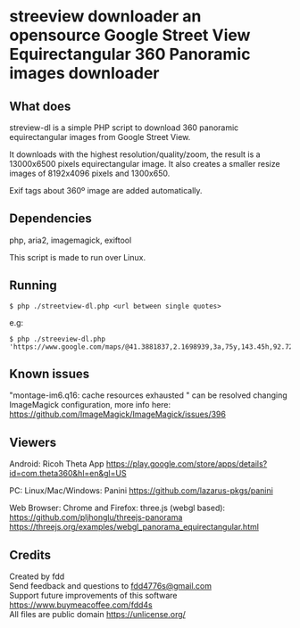 # streeview downloader an opensource Google Street View Equirectangular 360 Panoramic images downloader

## What does

streview-dl is a simple PHP script to download 360 panoramic equirectangular images from Google Street View.  

It downloads with the highest resolution/quality/zoom, the result is a 13000x6500 pixels equirectangular image.
It also creates a smaller resize images of 8192x4096 pixels and 1300x650.  

Exif tags about 360º image are added automatically.  

## Dependencies

php, aria2, imagemagick, exiftool  

This script is made to run over Linux.  

## Running

    $ php ./streetview-dl.php <url between single quotes>  


e.g:  

    $ php ./streeview-dl.php 'https://www.google.com/maps/@41.3881837,2.1698939,3a,75y,143.45h,92.72t/data=!3m6!1e1!3m4!1sr3vUp9U2ss5fwoq1Roxizw!2e0!7i16384!8i8192'  

## Known issues

"montage-im6.q16: cache resources exhausted " can be resolved changing ImageMagick configuration, more info here: https://github.com/ImageMagick/ImageMagick/issues/396  

## Viewers

Android: Ricoh Theta App https://play.google.com/store/apps/details?id=com.theta360&hl=en&gl=US  

PC: Linux/Mac/Windows: Panini https://github.com/lazarus-pkgs/panini  

Web Browser: Chrome and Firefox: three.js (webgl based): https://github.com/pljhonglu/threejs-panorama https://threejs.org/examples/webgl_panorama_equirectangular.html  

## Credits

Created by fdd  
Send feedback and questions to fdd4776s@gmail.com  
Support future improvements of this software https://www.buymeacoffee.com/fdd4s  
All files are public domain https://unlicense.org/  
